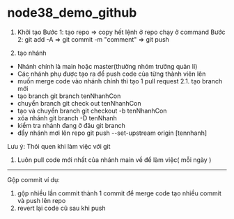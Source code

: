 # node38_demo_github
1. Khởi tạo
Bước 1: tạo repo => copy hết lệnh ở repo chạy ở command
Bước 2: git add -A =>  git commit -m "comment" => git push


2. tạo nhánh
- Nhánh chính là main hoặc master(thường nhóm trưởng quản lí)
- Các nhánh phụ được tạo ra để push code của từng thành viên lên 
- muốn merge code vào nhánh chính thì tạo 1 pull request 
2.1. tạo branch mới
- tạo branch git branch tenNhanhCon
- chuyển branch git check out tenNhanhCon
- tạo và chuyển branch git checkout -b tenNhanhCon
- xóa nhánh git branch -D tenNhanh
- kiểm tra nhánh đang ở đâu git branch
- đẩy nhánh mơi lên repo git push --set-upstream origin [tennhanh]

Lưu ý: Thói quen khi làm việc với git
1. Luôn pull code mới nhất của nhánh main về để làm việc( mỗi ngày )


***********************************************************************


Gộp commit
ví dụ:
1. gộp nhiều lần commit thành 1 commit để merge code
tạo nhiều commit và push lên repo
2. revert lại code cũ sau khi push


